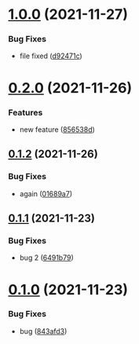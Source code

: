 # [1.0.0](https://github.com/saizazur1/versionControl/compare/v0.2.0...v1.0.0) (2021-11-27)


### Bug Fixes

* file fixed ([d92471c](https://github.com/saizazur1/versionControl/commit/d92471ccdeae2a1e4817d115a7e60ebca84acbc0))



# [0.2.0](https://github.com/saizazur1/versionControl/compare/v0.1.2...v0.2.0) (2021-11-26)


### Features

* new feature ([856538d](https://github.com/saizazur1/versionControl/commit/856538db550c4e99015ae41ed4ba9b5640d933e4))



## [0.1.2](https://github.com/saizazur1/versionControl/compare/v0.1.1...v0.1.2) (2021-11-26)


### Bug Fixes

* again ([01689a7](https://github.com/saizazur1/versionControl/commit/01689a7063f4b0a8996fdd4910575523424951eb))



## [0.1.1](https://github.com/saizazur1/versionControl/compare/v0.1.0...v0.1.1) (2021-11-23)


### Bug Fixes

* bug 2 ([6491b79](https://github.com/saizazur1/versionControl/commit/6491b79581bf6d2bd6c070285995e23aecde7d1c))



# [0.1.0](https://github.com/saizazur1/versionControl/compare/843afd355fb70ce069cac55cf42fb780c65f2e6a...v0.1.0) (2021-11-23)


### Bug Fixes

* bug ([843afd3](https://github.com/saizazur1/versionControl/commit/843afd355fb70ce069cac55cf42fb780c65f2e6a))




